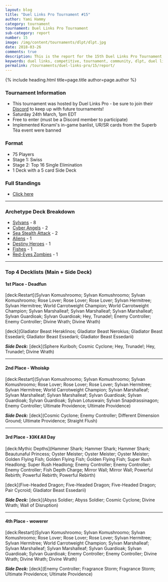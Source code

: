 ```yaml
---
layout: blog
title: "Duel Links Pro Tournament #15"
author: Yami Hammy
category: tournament
tournament: Duel Links Pro Tournament
sub-category: report
number: 15
image: /img/content/tournaments/dlpt/dlpt.jpg
date: 2018-03-26
comments: true
description: This is the report for the 15th Duel Links Pro Tournament, check out the top players and their decks here!
keywords: duel links, competitive, tournament, community, dlpt, duel links pro,
permalink: /tournaments/duel-links-pro/15/report/
---
```


{% include heading.html title=page.title author=page.author %}

### Tournament Information
- This tournament was hosted by Duel Links Pro - be sure to join their [Discord](https://discord.gg/JSvP4rn) to keep up with future tournaments!
- Saturday 24th March, 1pm EDT
- Free to enter (must be a Discord member to participate)
- Implemented Konami's in-game banlist, UR/SR cards from the Superb Téa event were banned

### Format
- 75 Players
- Stage 1: Swiss
- Stage 2: Top 16 Single Elimination
- 1 Deck with a 5 card Side Deck

### Full Standings
- [Click here](https://smash.gg/tournament/duel-links-pro-tournament-15/events/duel-links-singles-1/standings)

---

### Archetype Deck Breakdown 

- [Sylvans](/guides/deck-types/sylvans-guide-intro-by-superforms/) - 8
- [Cyber Angels](/guides/deck-types/the-cyber-angels-guide-by-negative1/) - 2
- [Sea Stealth Attack](/guides/deck-types/sea-stealth-attack-guide-by-builttotilt/) - 2
- [Aliens](/guides/deck-types/aliens-guide-by-celestial/) - 1
- [Destiny Heroes](/tier-list/destiny-heroes/) - 1
- [Fishes](/tier-list/fishes/) - 1
- [Red-Eyes Zombies](/guides/deck-types/red-eyes-zombies-guide-by-insano/) - 1

---

### Top 4 Decklists (Main + Side Deck)

#### 1st Place - <TCB> Deadfun

[deck:Restart](Sylvan Komushroomo; Sylvan Komushroomo; Sylvan Komushroomo; Rose Lover; Rose Lover; Rose Lover; Sylvan Hermitree; Sylvan Hermitree; World Carrotweight Champion; World Carrotweight Champion; Sylvan Marshalleaf; Sylvan Marshalleaf; Sylvan Marshalleaf; Sylvan Guardioak; Sylvan Guardioak; Hey, Trunade!; Enemy Controller; Enemy Controller; Divine Wrath; Divine Wrath)  

[deck](Gladiator Beast Heraklinos; Gladiator Beast Nerokius; Gladiator Beast Essedarii; Gladiator Beast Essedarii; Gladiator Beast Essedarii)  

***Side Deck:***
[deck](Sphere Kuriboh; Cosmic Cyclone; Hey, Trunade!; Hey, Trunade!; Divine Wrath)

---

#### 2nd Place - Whoiskp 

[deck:Restart](Sylvan Komushroomo; Sylvan Komushroomo; Sylvan Komushroomo; Rose Lover; Rose Lover; Rose Lover; Sylvan Hermitree; Sylvan Hermitree; World Carrotweight Champion; Sylvan Marshalleaf; Sylvan Marshalleaf; Sylvan Marshalleaf; Sylvan Guardioak; Sylvan Guardioak; Sylvan Guardioak; Sylvan Lotuswain; Sylvan Snapdrassinagon; Enemy Controller; Ultimate Providence; Ultimate Providence)

***Side Deck:***
[deck](Cosmic Cyclone; Enemy Controller; Different Dimension Ground; Ultimate Providence; Straight Flush)

---

#### 3rd Place - 》3K《 All Day

[deck:Mythic Depths](Hammer Shark; Hammer Shark; Hammer Shark; Beautunaful Princess; Oyster Meister; Oyster Meister; Oyster Meister; Golden Flying Fish; Golden Flying Fish; Golden Flying Fish; Super Rush Headlong; Super Rush Headlong; Enemy Controller; Enemy Controller; Enemy Controller; Fish Depth Charge; Mirror Wall; Mirror Wall; Powerful Rebirth; Powerful Rebirth; Powerful Rebirth)  

[deck](Five-Headed Dragon; Five-Headed Dragon; Five-Headed Dragon; Pair Cycroid; Gladiator Beast Essedarii)  

***Side Deck:***
[deck](Abyss Soldier; Abyss Soldier; Cosmic Cyclone; Divine Wrath; Wall of Disruption)

---

#### 4th Place - wowerer

[deck:Restart](Sylvan Komushroomo; Sylvan Komushroomo; Sylvan Komushroomo; Rose Lover; Rose Lover; Rose Lover; Sylvan Hermitree; Sylvan Hermitree; World Carrotweight Champion; Sylvan Marshalleaf; Sylvan Marshalleaf; Sylvan Marshalleaf; Sylvan Guardioak; Sylvan Guardioak; Sylvan Guardioak; Enemy Controller; Enemy Controller; Divine Wrath; Divine Wrath; Divine Wrath)

***Side Deck:***
[deck](Enemy Controller; Fragrance Storm; Fragrance Storm; Ultimate Providence; Ultimate Providence)
